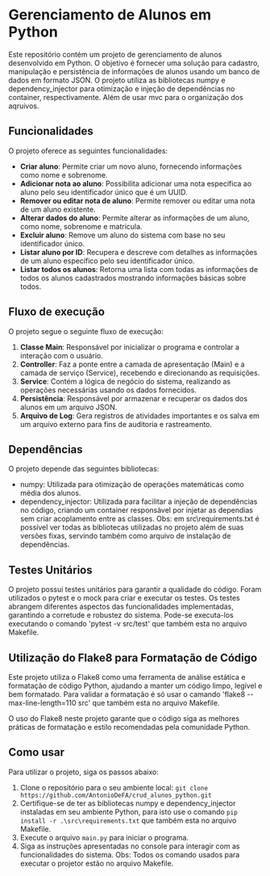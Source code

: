 # Gerenciamento de Alunos em Python

Este repositório contém um projeto de gerenciamento de alunos desenvolvido em Python. O objetivo é fornecer uma solução para cadastro, manipulação e persistência de informações de alunos usando um banco de dados em formato JSON. O projeto utiliza as bibliotecas numpy e dependency_injector para otimização e injeção de dependências no container, respectivamente. Além de usar mvc para o organização dos aqruivos.

## Funcionalidades

O projeto oferece as seguintes funcionalidades:

- **Criar aluno**: Permite criar um novo aluno, fornecendo informações como nome e sobrenome.
- **Adicionar nota ao aluno**: Possibilita adicionar uma nota específica ao aluno pelo seu identificador único que é um UUID.
- **Remover ou editar nota de aluno**: Permite remover ou editar uma nota de um aluno existente.
- **Alterar dados do aluno**: Permite alterar as informações de um aluno, como nome, sobrenome e matricula.
- **Excluir aluno**: Remove um aluno do sistema com base no seu identificador único.
- **Listar aluno por ID**: Recupera e descreve com detalhes as informações de um aluno específico pelo seu identificador único.
- **Listar todos os alunos**: Retorna uma lista com todas as informações de todos os alunos cadastrados mostrando informações básicas sobre todos.

## Fluxo de execução

O projeto segue o seguinte fluxo de execução:

1. **Classe Main**: Responsável por inicializar o programa e controlar a interação com o usuário.
2. **Controller**: Faz a ponte entre a camada de apresentação (Main) e a camada de serviço (Service), recebendo e direcionando as requisições.
3. **Service**: Contém a lógica de negócio do sistema, realizando as operações necessárias usando os dados fornecidos.
4. **Persistência**: Responsável por armazenar e recuperar os dados dos alunos em um arquivo JSON.
5. **Arquivo de Log**: Gera registros de atividades importantes e os salva em um arquivo externo para fins de auditoria e rastreamento.

## Dependências

O projeto depende das seguintes bibliotecas:

- numpy: Utilizada para otimização de operações matemáticas como média dos alunos.
- dependency_injector: Utilizada para facilitar a injeção de dependências no código, criando um container responsável  por injetar as dependias sem criar acoplamento entre as classes.
  Obs: em src\requirements.txt é possível ver todas as bibliotecas utilizadas no projeto além de suas versões fixas, servindo também como arquivo de instalação de dependências.

## Testes Unitários

O projeto possui testes unitários para garantir a qualidade do código. Foram utilizados o pytest e o mock para criar e executar os testes. Os testes abrangem diferentes aspectos das funcionalidades implementadas, garantindo a corretude e robustez do sistema. Pode-se executa-los executando o comando 'pytest -v src/test' que também esta no arquivo Makefile.

## Utilização do Flake8 para Formatação de Código

Este projeto utiliza o Flake8 como uma ferramenta de análise estática e formatação de código Python, ajudando a manter um código limpo, legível e bem formatado. Para validar a formatação é só usar o camando 'flake8 --max-line-length=110 src' que também esta no arquivo Makefile.

O uso do Flake8 neste projeto garante que o código siga as melhores práticas de formatação e estilo recomendadas pela comunidade Python.

## Como usar

Para utilizar o projeto, siga os passos abaixo:

1. Clone o repositório para o seu ambiente local: `git clone https://github.com/AntonioDeFA/crud_alunos_python.git`
2. Certifique-se de ter as bibliotecas numpy e dependency_injector instaladas em seu ambiente Python, para isto use o comando `pip install -r .\src\requirements.txt` que também esta no arquivo Makefile.
3. Execute o arquivo `main.py` para iniciar o programa.
4. Siga as instruções apresentadas no console para interagir com as funcionalidades do sistema.
  Obs: Todos os comando usados para executar o projetor estão no arquivo Makefile.
